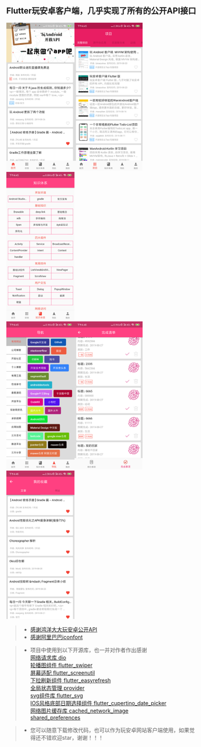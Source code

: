 ## Flutter玩安卓客户端，几乎实现了所有的公开API接口

<img src="https://github.com/jacksoncao/flutter_wanandroid/blob/master/screenshot/Screenshot_2019-08-31-16-45-52-614_com.jackson.flutter_wananzhuo.png" width="180" /><img src="https://github.com/jacksoncao/flutter_wanandroid/blob/master/screenshot/Screenshot_2019-08-31-16-45-29-929_com.jackson.flutter_wananzhuo.png" width="180" /><img src="https://github.com/jacksoncao/flutter_wanandroid/blob/master/screenshot/Screenshot_2019-08-31-16-45-21-213_com.jackson.flutter_wananzhuo.png" width="180" /></br>
<img src="https://github.com/jacksoncao/flutter_wanandroid/blob/master/screenshot/Screenshot_2019-08-31-16-45-11-315_com.jackson.flutter_wananzhuo.png" width="180" /><img src="https://github.com/jacksoncao/flutter_wanandroid/blob/master/screenshot/Screenshot_2019-08-31-16-46-25-587_com.jackson.flutter_wananzhuo.png" width="180" /><img src="https://github.com/jacksoncao/flutter_wanandroid/blob/master/screenshot/Screenshot_2019-08-31-16-46-39-367_com.jackson.flutter_wananzhuo.png" width="180" />

>+ [感谢鸿洋大大玩安卓公开API](https://www.wanandroid.com/)
>+ [感谢阿里巴巴iconfont](https://www.iconfont.cn/)

>+ 项目中使用到以下开源库，也一并对作者作出感谢<br/>
    [网络请求库 dio](https://pub.dev/packages/dio)<br/>
    [轮播图组件 flutter_swiper](https://pub.dev/packages/flutter_swiper)<br/>
    [屏幕适配 flutter_screenutil](https://pub.dev/packages/flutter_swiper)<br/>
    [下拉刷新组件 flutter_easyrefresh](https://pub.dev/packages/flutter_swiper)<br/>
    [全局状态管理 provider](https://pub.dev/packages/flutter_swiper)<br/>
    [svg组件库 flutter_svg](https://pub.dev/packages/flutter_swiper)<br/>
    [IOS风格底部日期选择组件 flutter_cupertino_date_picker](https://pub.dev/packages/flutter_swiper)<br/>
    [网络图片缓存库 cached_network_image](https://pub.dev/packages/flutter_swiper)<br/>
    [shared_preferences](https://pub.dev/packages/flutter_swiper)<br/>
    
>+ 您可以随意下载修改代码，也可以作为玩安卓网站客户端使用，如果觉得还不错欢迎star，谢谢！！！
